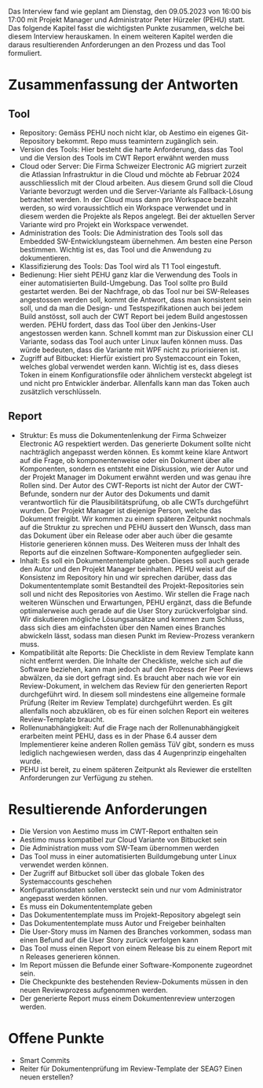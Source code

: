 Das Interview fand wie geplant am Dienstag, den 09.05.2023 von 16:00 bis 17:00 mit Projekt Manager und Administrator Peter Hürzeler (PEHU) statt. Das folgende Kapitel fasst die wichtigsten Punkte zusammen, welche bei diesem Interview herauskamen. In einem weiteren Kapitel werden die daraus resultierenden Anforderungen an den Prozess und das Tool formuliert.

# Zusammenfassung der Antworten
## Tool
- Repository: Gemäss PEHU noch nicht klar, ob Aestimo ein eigenes Git-Repository bekommt. Repo muss teamintern zugänglich sein.
- Version des Tools: Hier besteht die harte Anforderung, dass das Tool und die Version des Tools im CWT Report erwähnt werden muss
- Cloud oder Server: Die Firma Schweizer Electronic AG migriert zurzeit die Atlassian Infrastruktur in die Cloud und möchte ab Februar 2024 ausschliesslich mit der Cloud arbeiten. Aus diesem Grund soll die Cloud Variante bevorzugt werden und die Server-Variante als Fallback-Lösung betrachtet werden. In der Cloud muss dann pro Workspace bezahlt werden, so wird voraussichtlich ein Workspace verwendet und in diesem werden die Projekte als Repos angelegt. Bei der aktuellen Server Variante wird pro Projekt ein Workspace verwendet. 
- Administration des Tools: Die Administration des Tools soll das Embedded SW-Entwicklungsteam übernehmen. Am besten eine Person bestimmen. Wichtig ist es, das Tool und die Anwendung zu dokumentieren. 
- Klassifizierung des Tools: Das Tool wird als T1 Tool eingestuft. 
- Bedienung: Hier sieht PEHU ganz klar die Verwendung des Tools in einer automatisierten Build-Umgebung. Das Tool sollte pro Build gestartet werden. Bei der Nachfrage, ob das Tool nur bei SW-Releases angestossen werden soll, kommt die Antwort, dass man konsistent sein soll, und da man die Design- und Testspezifikationen auch bei jedem Build anstösst, soll auch der CWT Report bei jedem Build angestossen werden. PEHU fordert, dass das Tool über den Jenkins-User angestossen werden kann. Schnell kommt man zur Diskussion einer CLI Variante, sodass das Tool auch unter Linux laufen können muss. Das würde bedeuten, dass die Variante mit WPF nicht zu priorisieren ist. 
- Zugriff auf Bitbucket: Hierfür existiert pro Systemaccount ein Token, welches global verwendet werden kann. Wichtig ist es, dass dieses Token in einem Konfigurationsfile oder ähnlichem versteckt abgelegt ist und nicht pro Entwickler änderbar. Allenfalls kann man das Token auch zusätzlich verschlüsseln.
 

## Report
- Struktur: Es muss die Dokumentenlenkung der Firma Schweizer Electronic AG respektiert werden. Das generierte Dokument sollte nicht nachträglich angepasst werden können. Es kommt keine klare Antwort auf die Frage, ob komponentenweise oder ein Dokument über alle Komponenten, sondern es entsteht eine Diskussion, wie der Autor und der Projekt Manager im Dokument erwähnt werden und was genau ihre Rollen sind. Der Autor des CWT-Reports ist nicht der Autor der CWT-Befunde, sondern nur der Autor des Dokuments und damit verantwortlich für die Plausibilitätsprüfung, ob alle CWTs durchgeführt wurden. Der Projekt Manager ist diejenige Person, welche das Dokument freigibt. 
Wir kommen zu einem späteren Zeitpunkt nochmals auf die Struktur zu sprechen und PEHU äussert den Wunsch, dass man das Dokument über ein Release oder aber auch über die gesamte Historie generieren können muss. Des Weiteren muss der Inhalt des Reports auf die einzelnen Software-Komponenten aufgeglieder sein. 
- Inhalt: Es soll ein Dokumententemplate geben. Dieses soll auch gerade den Autor und den Projekt Manager beinhalten. PEHU weist auf die Konsistenz im Repository hin und wir sprechen darüber, dass das Dokumententemplate somit Bestandteil des Projekt-Repositories sein soll und nicht des Repositories von Aestimo.
Wir stellen die Frage nach weiteren Wünschen und Erwartungen, PEHU ergänzt, dass die Befunde optimalerweise auch gerade auf die User Story zurückverfolgbar sind. Wir diskutieren mögliche Lösungsansätze und kommen zum Schluss, dass sich dies am einfachsten über den Namen eines Branches abwickeln lässt, sodass man diesen Punkt im Review-Prozess verankern muss. 
- Kompatibilität alte Reports: Die Checkliste in dem Review Template kann nicht entfernt werden. Die Inhalte der Checkliste, welche sich auf die Software beziehen, kann man jedoch auf den Prozess der Peer Reviews abwälzen, da sie dort gefragt sind. Es braucht aber nach wie vor ein Review-Dokument, in welchem das Review für den generierten Report durchgeführt wird. In diesem soll mindestens eine allgemeine formale Prüfung (Reiter im Review Template) durchgeführt werden. Es gilt allenfalls noch abzuklären, ob es für einen solchen Report ein weiteres Review-Template braucht. 
- Rollenunabhängigkeit: Auf die Frage nach der Rollenunabhängigkeit erarbeiten meint PEHU, dass es in der Phase 6.4 ausser dem Implementierer keine anderen Rollen gemäss TüV gibt, sondern es muss lediglich nachgewiesen werden, dass das 4 Augenprinzip eingehalten wurde. 
- PEHU ist bereit, zu einem späteren Zeitpunkt als Reviewer die  erstellten Anforderungen zur Verfügung zu stehen.  

# Resultierende Anforderungen
- Die Version von Aestimo muss im CWT-Report enthalten sein
- Aestimo muss kompatibel zur Cloud Variante von Bitbucket sein
- Die Administration muss vom SW-Team übernommen werden
- Das Tool muss in einer automatisierten Buildumgebung unter Linux verwendet werden können. 
- Der Zugriff auf Bitbucket soll über das globale Token des Systemaccounts geschehen
- Konfigurationsdaten sollen versteckt sein und nur vom Administrator angepasst werden können. 
- Es muss ein Dokumententemplate geben
- Das Dokumententemplate muss im Projekt-Repository abgelegt sein
- Das Dokumententemplate muss Autor und Freigeber beinhalten
- Die User-Story muss im Namen des Branches vorkommen, sodass man einen Befund auf die User Story zurück verfolgen kann
- Das Tool muss einen Report von einem Release bis zu einem Report mit n Releases generieren können. 
- Im Report müssen die Befunde einer Software-Komponente zugeordnet sein.
- Die Checkpunkte des bestehenden Review-Dokuments müssen in den neuen Reviewprozess aufgenommen werden.  
- Der generierte Report muss einem Dokumentenreview unterzogen werden. 

# Offene Punkte
- Smart Commits
- Reiter für Dokumentenprüfung im Review-Template der SEAG? Einen neuen erstellen?


